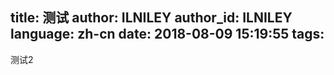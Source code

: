 title: 测试
author: ILNILEY
author_id: ILNILEY
language: zh-cn
date: 2018-08-09 15:19:55
tags:
---
测试2